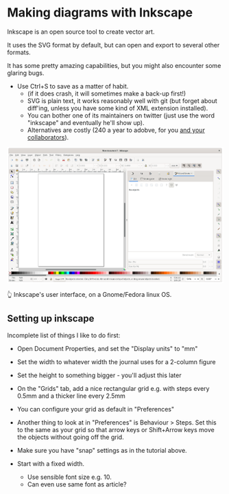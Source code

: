 # Making diagrams with Inkscape

Inkscape is an open source tool to create vector art.

It uses the SVG format by default, but can open and export to several other formats.

It has some pretty amazing capabilities, but you might also encounter some glaring bugs.

- Use Ctrl+S to save as a matter of habit.
  - (if it does crash, it will sometimes make a back-up first!)
  - SVG is plain text, it works reasonably well with git (but forget about diff'ing, unless you have some kind of XML extension installed).
  - You can bother one of its maintainers on twitter (just use the word "inkscape" and eventually he'll show up).
  - Alternatives are costly (240 a year to adobve, for you [and your collaborators](https://en.wikipedia.org/wiki/Vendor_lock-in)).

![ink](./figures-2/hello.png)

👆 Inkscape's user interface, on a Gnome/Fedora linux OS.



## Setting up inkscape

Incomplete list of things I like to do first:

- Open Document Properties, and set the "Display units" to "mm"
- Set the width to whatever width the journal uses for a 2-column figure
- Set the height to something bigger - you'll adjust this later
- On the "Grids" tab, add a nice rectangular grid e.g. with steps every 0.5mm and a thicker line every 2.5mm
- You can configure your grid as default in "Preferences"
- Another thing to look at in "Preferences" is Behaviour > Steps. Set this to the same as your grid so that arrow keys or Shift+Arrow keys move the objects without going off the grid.
- Make sure you have "snap" settings as in the tutorial above.

- Start with a fixed width. 
  - Use sensible font size e.g. 10.
  - Can even use same font as article?

